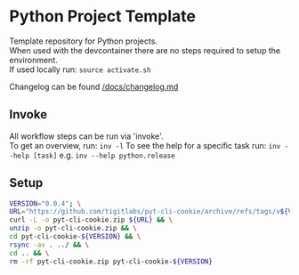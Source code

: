 # Python Project Template

Template repository for Python projects.  
When used with the devcontainer there are no steps required to setup the environment.  
If used locally run: `source activate.sh`

Changelog can be found [/docs/changelog.md](/docs/changelog.md)

## Invoke

All workflow steps can be run via 'invoke'.  
To get an overview, run:
`inv -l`
To see the help for a specific task run:
`inv --help [task]` e.g. `inv --help python.release`

## Setup

```bash
VERSION="0.0.4"; \
URL="https://github.com/tigitlabs/pyt-cli-cookie/archive/refs/tags/v${VERSION}.zip"; \
curl -L -o pyt-cli-cookie.zip ${URL} && \
unzip -o pyt-cli-cookie.zip && \
cd pyt-cli-cookie-${VERSION} && \
rsync -av . ../ && \
cd .. && \
rm -rf pyt-cli-cookie.zip pyt-cli-cookie-${VERSION}
```

